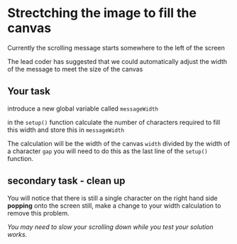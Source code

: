 # Strectching the image to fill the canvas

Currently the scrolling message starts somewhere to the left of the screen

The lead coder has suggested that we could automatically adjust the width of the message to meet the size of the canvas


## Your task

introduce a new global variable called `messageWidth`

in the `setup()` function calculate the number of characters required to fill this width and store this in `messageWidth`

The calculation will be the width of the canvas `width` divided by the width of a character `gap` you will need to do this as the last line of the `setup()` function.

## secondary task - clean up

You will notice that there is still a single character on the right hand side **popping** onto the screen still, make a change to your width calculation to remove this problem.


*You may need to slow your scrolling down while you test your solution works.*

